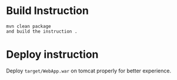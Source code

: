 

# Build Instruction


```
mvn clean package
and build the instruction .
```

# Deploy instruction

Deploy ```target/WebApp.war``` on tomcat properly for better experience.

